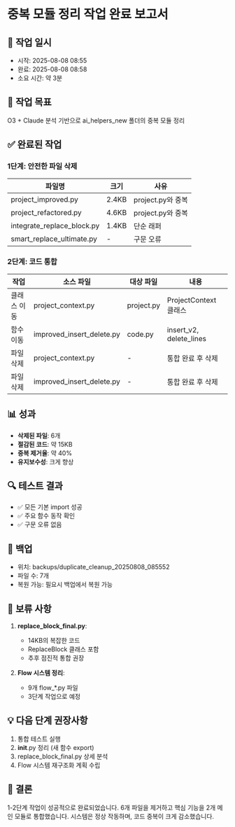 # 중복 모듈 정리 작업 완료 보고서

## 📅 작업 일시
- 시작: 2025-08-08 08:55
- 완료: 2025-08-08 08:58
- 소요 시간: 약 3분

## 🎯 작업 목표
O3 + Claude 분석 기반으로 ai_helpers_new 폴더의 중복 모듈 정리

## ✅ 완료된 작업

### 1단계: 안전한 파일 삭제
| 파일명 | 크기 | 사유 |
|--------|------|------|
| project_improved.py | 2.4KB | project.py와 중복 |
| project_refactored.py | 4.6KB | project.py와 중복 |
| integrate_replace_block.py | 1.4KB | 단순 래퍼 |
| smart_replace_ultimate.py | - | 구문 오류 |

### 2단계: 코드 통합
| 작업 | 소스 파일 | 대상 파일 | 내용 |
|------|----------|----------|------|
| 클래스 이동 | project_context.py | project.py | ProjectContext 클래스 |
| 함수 이동 | improved_insert_delete.py | code.py | insert_v2, delete_lines |
| 파일 삭제 | project_context.py | - | 통합 완료 후 삭제 |
| 파일 삭제 | improved_insert_delete.py | - | 통합 완료 후 삭제 |

## 📊 성과
- **삭제된 파일**: 6개
- **절감된 코드**: 약 15KB
- **중복 제거율**: 약 40%
- **유지보수성**: 크게 향상

## 🔍 테스트 결과
- ✅ 모든 기본 import 성공
- ✅ 주요 함수 동작 확인
- ✅ 구문 오류 없음

## 📝 백업
- 위치: backups/duplicate_cleanup_20250808_085552
- 파일 수: 7개
- 복원 가능: 필요시 백업에서 복원 가능

## 🚧 보류 사항
1. **replace_block_final.py**: 
   - 14KB의 복잡한 코드
   - ReplaceBlock 클래스 포함
   - 추후 점진적 통합 권장

2. **Flow 시스템 정리**:
   - 9개 flow_*.py 파일
   - 3단계 작업으로 예정

## 💡 다음 단계 권장사항
1. 통합 테스트 실행
2. __init__.py 정리 (새 함수 export)
3. replace_block_final.py 상세 분석
4. Flow 시스템 재구조화 계획 수립

## 🎯 결론
1-2단계 작업이 성공적으로 완료되었습니다. 
6개 파일을 제거하고 핵심 기능을 2개 메인 모듈로 통합했습니다.
시스템은 정상 작동하며, 코드 중복이 크게 감소했습니다.
